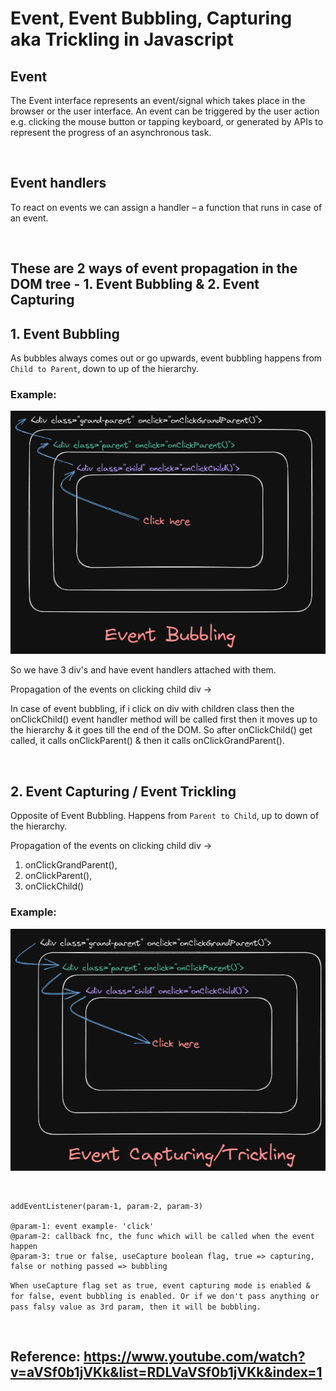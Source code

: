 # Event, Event Bubbling, Capturing aka Trickling in Javascript

## Event

The Event interface represents an event/signal which takes place in the browser or the user interface. An event can be triggered by the user action e.g. clicking the mouse button or tapping keyboard, or generated by APIs to represent the progress of an asynchronous task.

<br>

## Event handlers

To react on events we can assign a handler – a function that runs in case of an event.

<br>

## These are 2 ways of event propagation in the DOM tree - 1. Event Bubbling & 2. Event Capturing

## 1. Event Bubbling

As bubbles always comes out or go upwards, event bubbling happens from `Child to Parent`, down to up of the hierarchy.

### Example:

![Event-Bubbling](event-bubbling.png)

So we have 3 div's and have event handlers attached with them.

Propagation of the events on clicking child div ->

In case of event bubbling, if i click
on div with children class then the onClickChild() event handler
method will be called first then it moves up to the hierarchy &
it goes till the end of the DOM. So after onClickChild() get
called, it calls onClickParent() & then it calls onClickGrandParent().

<br>

## 2. Event Capturing / Event Trickling

Opposite of Event Bubbling. Happens from `Parent to Child`, up to down of the hierarchy.

Propagation of the events on clicking child div ->

1. onClickGrandParent(),
2. onClickParent(),
3. onClickChild()

### Example:

![Event-Capturing](event-capturing.png)

<br>

```
addEventListener(param-1, param-2, param-3)

@param-1: event example- 'click'
@param-2: callback fnc, the func which will be called when the event happen
@param-3: true or false, useCapture boolean flag, true => capturing, false or nothing passed => bubbling
```

`When useCapture flag set as true, event capturing mode is enabled & for false, event bubbling is enabled. Or if we don't pass anything or pass falsy value as 3rd param, then it will be bubbling.`

<br>

## Reference: https://www.youtube.com/watch?v=aVSf0b1jVKk&list=RDLVaVSf0b1jVKk&index=1
